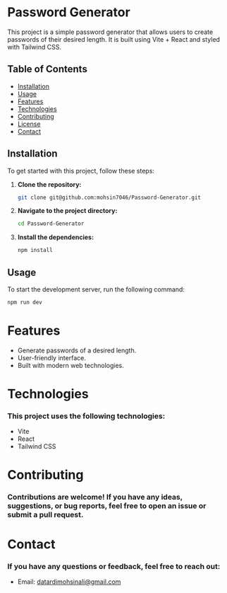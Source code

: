 # Password Generator

This project is a simple password generator that allows users to create passwords of their desired length. It is built using Vite + React and styled with Tailwind CSS.

## Table of Contents

- [Installation](#installation)
- [Usage](#usage)
- [Features](#features)
- [Technologies](#technologies)
- [Contributing](#contributing)
- [License](#license)
- [Contact](#contact)

## Installation

To get started with this project, follow these steps:

1. **Clone the repository:**

    ```bash
    git clone git@github.com:mohsin7046/Password-Generator.git
    ```

2. **Navigate to the project directory:**

    ```bash
    cd Password-Generator
    ```

3. **Install the dependencies:**

    ```bash
    npm install
    ```

## Usage

To start the development server, run the following command:

```bash
npm run dev
```

# Features
- Generate passwords of a desired length.
- User-friendly interface.
- Built with modern web technologies.

# Technologies
### This project uses the following technologies:

- Vite
- React
- Tailwind CSS

# Contributing
### Contributions are welcome! If you have any ideas, suggestions, or bug reports, feel free to open an issue or submit a pull request.

# Contact
### If you have any questions or feedback, feel free to reach out:

- Email: datardimohsinali@gmail.com
